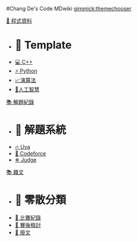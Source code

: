 #Chang De's Code MDwiki
[gimmick:themechooser](darkly)

[📖  程式資料]()

  - # 📣 Template 
  - [💻 C++](#!Ctemplate.md)
  - [⚡ Python](#!Pytemplate.md)
  - [📈演算法](#!algorithm.md)
  - [🤖人工智慧](#!mdwiki/mdwiki.html.md)

[📚  解題紀錄]()

  - # 📣 解題系統 
  - [🔥 Uva](#!Uva.md)
  - [🌲 Codeforce](#!Codeforce.md)
  - [❄ Judge](#!Judge.md)

[📚  雜文]()

  - # 📣 零散分類 
  - [🦕 比賽紀錄](#!Record.md)
  - [🦔 賽後檢討](#!Think.md)
  - [🌊 廢文](#!Talk.md)